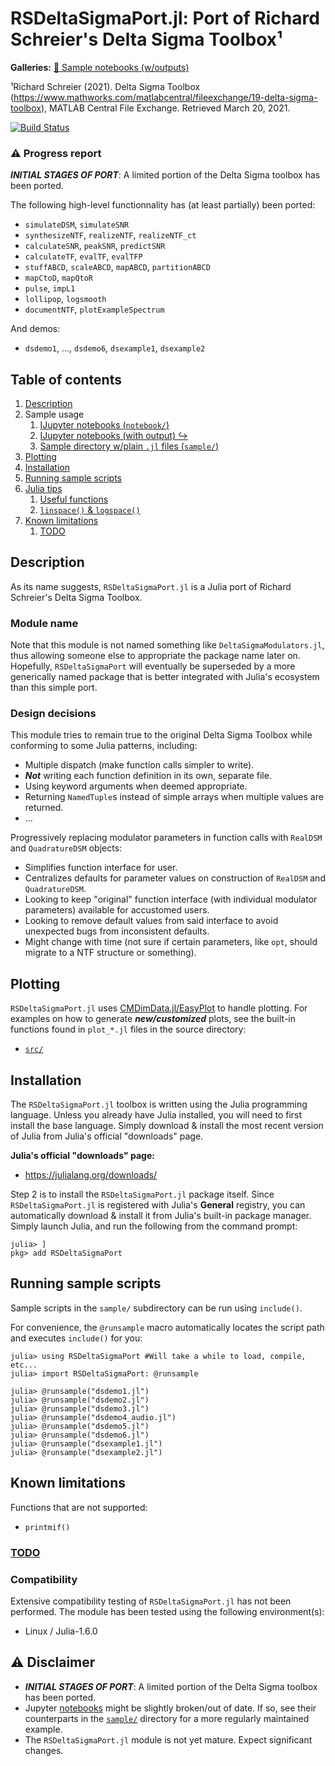 <!-- Reference-style links to make tables & lists more readable -->
[Gallery]: <https://github.com/ma-laforge/FileRepo/blob/master/RSDeltaSigmaPort/notebook>
[CMDimDataJL]: <https://github.com/ma-laforge/CMDimData.jl>
[InspectDRJL]: <https://github.com/ma-laforge/InspectDR.jl>


# RSDeltaSigmaPort.jl: Port of Richard Schreier's Delta Sigma Toolbox&sup1;
**Galleries:** [:art: Sample notebooks (w/outputs)][Gallery]

&sup1;Richard Schreier (2021). Delta Sigma Toolbox (<https://www.mathworks.com/matlabcentral/fileexchange/19-delta-sigma-toolbox>), MATLAB Central File Exchange. Retrieved March 20, 2021.

[![Build Status](https://github.com/ma-laforge/RSDeltaSigmaPort.jl/workflows/CI/badge.svg)](https://github.com/ma-laforge/RSDeltaSigmaPort.jl/actions?query=workflow%3ACI)

### :warning: Progress report
***INITIAL STAGES OF PORT***: A limited portion of the Delta Sigma toolbox has been ported.

The following high-level functionnality has (at least partially) been ported:
 - `simulateDSM`, `simulateSNR`
 - `synthesizeNTF`, `realizeNTF`, `realizeNTF_ct`
 - `calculateSNR`, `peakSNR`, `predictSNR`
 - `calculateTF`, `evalTF`, `evalTFP`
 - `stuffABCD`, `scaleABCD`, `mapABCD`, `partitionABCD`
 - `mapCtoD`, `mapQtoR`
 - `pulse`, `impL1`
 - `lollipop`, `logsmooth`
 - `documentNTF`, `plotExampleSpectrum`

And demos:
 - `dsdemo1`, ..., `dsdemo6`, `dsexample1`, `dsexample2`

## Table of contents

 1. [Description](#Description)
 1. Sample usage
    1. [IJupyter notebooks (`notebook/`)](notebook/)
    1. [IJupyter notebooks (with output) &#x21AA;][Gallery]
    1. [Sample directory w/plain `.jl` files (`sample/`)](sample/)
 1. [Plotting](#Plotting)
 1. [Installation](#Installation)
 1. [Running sample scripts](#SampleScripts)
 1. [Julia tips](doc/juliatips.md)
    1. [Useful functions](doc/juliatips.md#FunctionLibraries)
    1. [`linspace()` & `logspace()`](doc/juliatips.md#LinLogSpace)
 1. [Known limitations](#KnownLimitations)
    1. [TODO](doc/todo.md)


<a name="Description"></a>
## Description
As its name suggests, `RSDeltaSigmaPort.jl` is a Julia port of Richard Schreier's Delta Sigma Toolbox.

### Module name
Note that this module is not named something like `DeltaSigmaModulators.jl`, thus allowing someone else to appropriate the package name later on. Hopefully, `RSDeltaSigmaPort` will eventually be superseded by a more generically named package that is better integrated with Julia's ecosystem than this simple port.

### Design decisions
This module tries to remain true to the original Delta Sigma Toolbox while conforming to some Julia patterns, including:
 - Multiple dispatch (make function calls simpler to write).
 - ***Not*** writing each function definition in its own, separate file.
 - Using keyword arguments when deemed appropriate.
 - Returning `NamedTuple`s instead of simple arrays when multiple values are returned.
 - ...

Progressively replacing modulator parameters in function calls with `RealDSM` and `QuadratureDSM` objects:
 - Simplifies function interface for user.
 - Centralizes defaults for parameter values on construction of `RealDSM` and `QuadratureDSM`.
 - Looking to keep "original" function interface (with individual modulator parameters) available for accustomed users.
 - Looking to remove default values from said interface to avoid unexpected bugs from inconsistent defaults.
 - Might change with time (not sure if certain parameters, like `opt`, should migrate to a NTF structure or something).

<a name="Plotting"></a>
## Plotting
`RSDeltaSigmaPort.jl` uses [CMDimData.jl/EasyPlot][CMDimDataJL] to handle plotting.
For examples on how to generate ***new/customized*** plots, see the built-in
functions found in `plot_*.jl` files in the source directory:
 - [`src/`](src/)

<a name="Installation"></a>
## Installation
The `RSDeltaSigmaPort.jl` toolbox is written using the Julia programming
language. Unless you already have Julia installed, you will need to first
install the base language. Simply download \& install the most recent version
of Julia from Julia's official "downloads" page.

**Julia's official "downloads" page:**
 - <https://julialang.org/downloads/>

Step 2 is to install the `RSDeltaSigmaPort.jl` package itself. Since
`RSDeltaSigmaPort.jl` is registered with Julia's **General** registry, you can
automatically download & install it from Julia's built-in package manager.
Simply launch Julia, and run the following from the command prompt:

```julia-repl
julia> ]
pkg> add RSDeltaSigmaPort
```

<a name="SampleScripts"></a>
## Running sample scripts
Sample scripts in the `sample/` subdirectory can be run using `include()`.

For convenience, the `@runsample` macro automatically locates the script path
and executes `include()` for you:

```julia-repl
julia> using RSDeltaSigmaPort #Will take a while to load, compile, etc...
julia> import RSDeltaSigmaPort: @runsample

julia> @runsample("dsdemo1.jl")
julia> @runsample("dsdemo2.jl")
julia> @runsample("dsdemo3.jl")
julia> @runsample("dsdemo4_audio.jl")
julia> @runsample("dsdemo5.jl")
julia> @runsample("dsdemo6.jl")
julia> @runsample("dsexample1.jl")
julia> @runsample("dsexample2.jl")
```

<a name="KnownLimitations"></a>
## Known limitations
Functions that are not supported:
 - `printmif()`

### [TODO](doc/todo.md)

### Compatibility

Extensive compatibility testing of `RSDeltaSigmaPort.jl` has not been performed.
The module has been tested using the following environment(s):

- Linux / Julia-1.6.0

## :warning: Disclaimer

 - ***INITIAL STAGES OF PORT***: A limited portion of the Delta Sigma toolbox has been ported.
 - Jupyter [notebooks](notebook/) might be slightly broken/out of date. If so,
   see their counterparts in the [`sample/`](sample/) directory for a more
   regularly maintained example.
 - The `RSDeltaSigmaPort.jl` module is not yet mature.  Expect significant changes.
